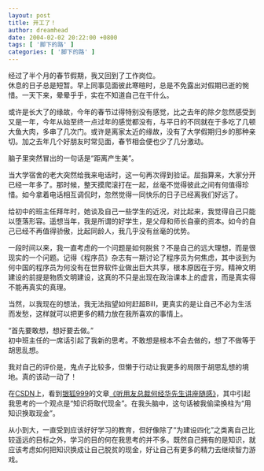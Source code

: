 ```yaml
---
layout: post
title: 开工了！
author: dreamhead
date: 2004-02-02 20:22:00 +0800
tags: [ '脚下的路' ]
categories: [ '脚下的路' ]
---
```


经过了半个月的春节假期，我又回到了工作岗位。  
休息的日子总是短暂。早上同事见面彼此寒暄时，总是不免露出对假期已逝的惋惜。一天下来，晕晕乎乎，实在不知道自己在干什么。

或许是长大了的缘故，今年的春节过得特别没有感觉，比之去年的除夕忽然感受到又是一年，今年从始至终一点过年的感觉都没有，与平日的不同就在于多吃了几顿大鱼大肉，多串了几次门。或许是离家太近的缘故，没有了大学假期归乡的那种亲切。加之去年几个好朋友时常见面，春节相会便也少了几分激动。

脑子里突然冒出的一句话是“距离产生美”。

当大学宿舍的老大突然给我来电话时，这一句再次得到验证。屈指算来，大家分开已经一年多了。那时候，整天摸爬滚打在一起，丝毫不觉得彼此之间有何值得珍惜。如今拿着电话相互调侃时，忽然觉得一同快乐的日子已经离我们好远了。

给初中的班主任拜年时，她谈及自己一些学生的近况，对比起来，我觉得自己只能以堕落形容。遥想当年，我是所谓的好学生，是父母和师长自豪的资本。如今的自己已经不再值得骄傲，比起同龄人，我几乎没有丝毫的优势。

一段时间以来，我一直考虑的一个问题是如何脱贫？不是自己的远大理想，而是很现实的一个问题。记得《程序员》杂志有一期讨论了程序员为何焦虑，其中谈到为何中国的程序员为何没有在世界软件业做出巨大共享，根本原因在于穷。精神文明建设的前提是物质文明建设，这真的不只是出现在政治课本上的虚言，而是真实得不能再真实的真理。

当然，以我现在的想法，我无法指望如何赶超Bill，更真实的是让自己不必为生活而发愁，这样就可以把更多的精力放在我所喜欢的事情上。

“首先要敢想，想好要去做。”  
初中班主任的一席话引起了我新的思考。不敢想是根本不会去做的，想了不做等于胡思乱想。

我对自己的评价是，鬼点子比较多，但懒于行动让我更多的局限于胡思乱想的境地。真的该动一动了！

在[CSDN](http://www.csdn.net/)上，看到[银狐999](http://www.javafox.org/)的文章[《听用友总裁何经华先生讲座随感》](http://www.csdn.net/develop/article/22/22540.shtm)，其中引起我思考的一个观点是“知识将取代现金”。在我头脑中，这句话被我偷梁换柱为“用知识换取现金”。

从小到大，一直受到应该好好学习的教育，但好像除了“为建设四化”之类离自己比较遥远的目标之外，学习的目的何在我思考的并不多。既然自己拥有的是知识，就应该考虑如何把知识换成让自己脱贫的现金，好让自己有更多的精力去继续智力游戏。


